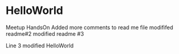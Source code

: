 # HelloWorld
Meetup HandsOn
Added more comments to read me file
modififed readme#2
modified readme #3

Line 3 modified
HelloWorld